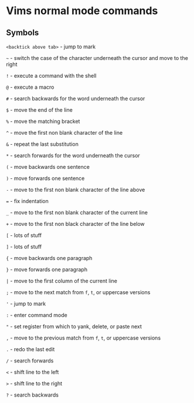 # Vims normal mode commands

## Symbols
`<backtick above tab>` - jump to mark

`~` - switch the case of the character underneath the cursor and move to the right

`!` - execute a command with the shell

`@` - execute a macro

`#` - search backwards for the word underneath the cursor

`$` - move the end of the line

`%` - move the matching bracket

`^` - move the first non blank character of the line

`&` - repeat the last substitution

`*` - search forwards for the word underneath the cursor

`(` - move backwards one sentence

`)` - move forwards one sentence

`-` - move to the first non blank character of the line above

`=` - fix indentation

`_` - move to the first non blank character of the current line

`+` - move to the first non black character of the line below

`[` - lots of stuff

`]` - lots of stuff

`{` - move backwards one paragraph

`}` - move forwards one paragraph

`|` - move to the first column of the current line

`;` - move to the next match from `f`, `t`, or uppercase versions

`'` - jump to mark

`:` - enter command mode

`"` - set register from which to yank, delete, or paste next

`,` - move to the previous match from `f`, `t`, or uppercase versions

`.` - redo the last edit

`/` - search forwards

`<` - shift line to the left

`>` - shift line to the right

`?` - search backwards
